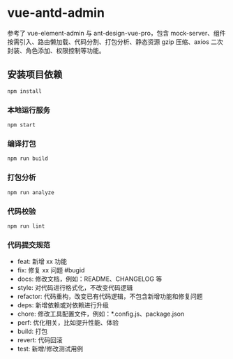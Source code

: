 # vue-antd-admin

参考了 vue-element-admin 与 ant-design-vue-pro，包含 mock-server、组件按需引入、路由懒加载、代码分割、打包分析、静态资源 gzip 压缩、axios 二次封装、角色添加、权限控制等功能。

## 安装项目依赖

```shell
npm install
```

### 本地运行服务

```shell
npm start
```

### 编译打包

```shell
npm run build
```

### 打包分析

```shell
npm run analyze
```

### 代码校验

```shell
npm run lint
```

### 代码提交规范

- feat: 新增 xx 功能
- fix: 修复 xx 问题 \#bugid
- docs: 修改文档，例如：README、CHANGELOG 等
- style: 对代码进行格式化，不改变代码逻辑
- refactor: 代码重构，改变已有代码逻辑，不包含新增功能和修复问题
- deps: 新增依赖或对依赖进行升级
- chore: 修改工具配置文件，例如：\*.config.js、package.json
- perf: 优化相关，比如提升性能、体验
- build: 打包
- revert: 代码回滚
- test: 新增/修改测试用例

